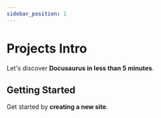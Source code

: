 ```yaml
---
sidebar_position: 1
---
```


# Projects Intro

Let's discover **Docusaurus in less than 5 minutes**.

## Getting Started

Get started by **creating a new site**.


